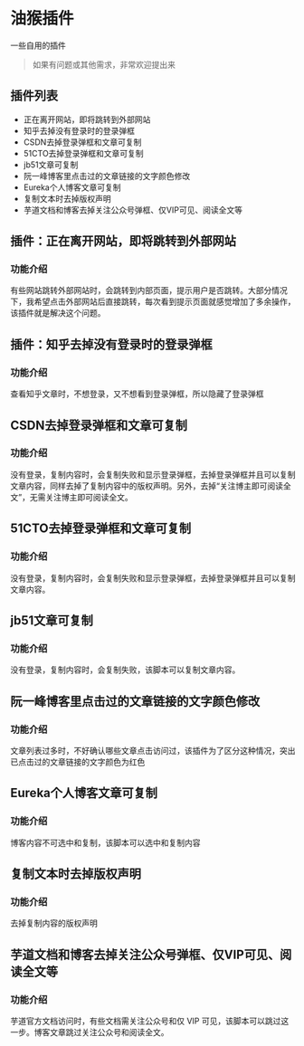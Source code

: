 # 油猴插件

一些自用的插件

> 如果有问题或其他需求，非常欢迎提出来

## 插件列表

- 正在离开网站，即将跳转到外部网站
- 知乎去掉没有登录时的登录弹框
- CSDN去掉登录弹框和文章可复制
- 51CTO去掉登录弹框和文章可复制
- jb51文章可复制
- 阮一峰博客里点击过的文章链接的文字颜色修改
- Eureka个人博客文章可复制
- 复制文本时去掉版权声明
- 芋道文档和博客去掉关注公众号弹框、仅VIP可见、阅读全文等

## 插件：正在离开网站，即将跳转到外部网站

### 功能介绍

有些网站跳转外部网站时，会跳转到内部页面，提示用户是否跳转。大部分情况下，我希望点击外部网站后直接跳转，每次看到提示页面就感觉增加了多余操作，该插件就是解决这个问题。

## 插件：知乎去掉没有登录时的登录弹框

### 功能介绍

查看知乎文章时，不想登录，又不想看到登录弹框，所以隐藏了登录弹框

## CSDN去掉登录弹框和文章可复制

### 功能介绍

没有登录，复制内容时，会复制失败和显示登录弹框，去掉登录弹框并且可以复制文章内容，同样去掉了复制内容中的版权声明。另外，去掉“关注博主即可阅读全文”，无需关注博主即可阅读全文。


## 51CTO去掉登录弹框和文章可复制

### 功能介绍

没有登录，复制内容时，会复制失败和显示登录弹框，去掉登录弹框并且可以复制文章内容。

## jb51文章可复制

### 功能介绍

没有登录，复制内容时，会复制失败，该脚本可以复制文章内容。

## 阮一峰博客里点击过的文章链接的文字颜色修改

### 功能介绍

文章列表过多时，不好确认哪些文章点击访问过，该插件为了区分这种情况，突出已点击过的文章链接的文字颜色为红色

## Eureka个人博客文章可复制

### 功能介绍

博客内容不可选中和复制，该脚本可以选中和复制内容

## 复制文本时去掉版权声明

### 功能介绍

去掉复制内容的版权声明

## 芋道文档和博客去掉关注公众号弹框、仅VIP可见、阅读全文等

### 功能介绍

芋道官方文档访问时，有些文档需关注公众号和仅 VIP 可见，该脚本可以跳过这一步。博客文章跳过关注公众号和阅读全文。
